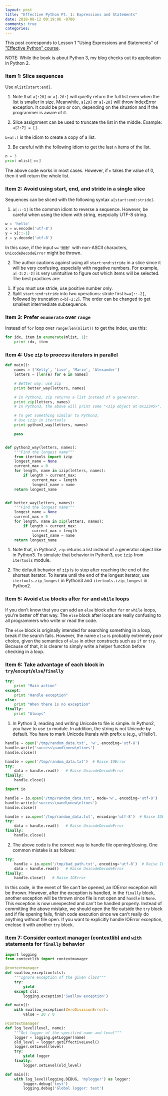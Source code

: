 ```yaml
---
layout: post
title: "Effective Python Pt. 1: Expressions and Statements"
date: 2018-08-12 00:19:06 -0700
comments: true
categories: 
---
```


This post corresponds to Lesson 1 "Using Expressions and Statements" of ["Effective Python" course](https://www.safaribooksonline.com/videos/effective-python/9780134175249).

NOTE: While the book is about Python 3, my blog checks out its application in Python 2. 

<!--more-->

### Item 1: Slice sequences

Use `mlist[start:end]`.

1) Note that `a[:20]` or `a[-20:]` will quietly return the full list even when the list is smaller in size.
Meanwhile, `a[20]` or `a[-20]` will throw IndexError exception.
It could be pro or con, depending on the situation and if the programmer is aware of it.

2) Slice assignment can be used to truncate the list in the middle. Example: `a[2:7] = []`.

`b=a[:]` is the idiom to create a copy of a list.

3) Be careful with the following idiom to get the last `n` items of the list.

``` python WRONG: For input n, return the last n items from list
n = 3
print mlist[-n:]
```

The above code works in most cases. However, if `n` takes the value of 0, then it will return the whole list.

### Item 2: Avoid using start, end, and stride in a single slice

Sequences can be sliced with the following syntax `a[start:end:stride]`.

1) `a[::-1]` is the common idiom to reverse a sequence. However, be careful when using the idiom with string, esepcially UTF-8 string.

``` python WRONG: Reverse UTF-8 string
w = 'hello'
x = w.encode('utf-8')
y = x[::-1]
z = y.decode('utf-8')
```

In this case, if the input `w='谢谢'` with non-ASCII characters, `UnicodeDecodeError` might be thrown.

2) The author cautions against using all `start:end:stride` in a slice since it will be very confusing, especially with negative numbers.
For example, `a[-2:2:-2]` is very unintuitive to figure out which items will be selected.
The best practices are:

1. If you must use stride, use positive number only.
1. Split `start:end:stride` into two operations: stride first `b=a[::-2]`, followed by truncation `c=b[-2:2]`. The order can be changed to get smallest intermediate subsequence.

### Item 3: Prefer `enumerate` over `range`

Instead of `for` loop over `range(len(mlist))` to get the index, use this:

```python enumerate example
for idx, item in enumerate(mlist, 1):
    print idx, item
```

### Item 4: Use `zip` to process iterators in parallel

``` python Example of zip
def main():
    names = ['Kelly', 'Lise', 'Marie', 'Alexander']
    letters = [len(e) for e in names]

    # Better way: use zip
    print better_way(letters, names)

    # In Python2, zip returns a list instead of a generator.
    print zip(letters, names)
    # In Python3, the above will print some "<zip object at 0x12345>".

    # To get something similar to Python3,
    # Use izip in itertools
    print python3_way(letters, names)

    pass


def python3_way(letters, names):
    """Find the longest name"""
    from itertools import izip
    longest_name = None
    current_max = 0
    for length, name in izip(letters, names):
        if length > current_max:
            current_max = length
            longest_name = name
    return longest_name


def better_way(letters, names):
    """Find the longest name"""
    longest_name = None
    current_max = 0
    for length, name in zip(letters, names):
        if length > current_max:
            current_max = length
            longest_name = name
    return longest_name
```

1) Note that, in Python2, `zip` returns a list instead of a generator object like in Python3.
To simulate that behavior in Python3, use `izip` from `itertools` module.

2) The default behavior of `zip` is to stop after reaching the end of the shortest iterator.
To iterate until the end of the longest iterator, use `itertools.zip_longest` in Python3 and `itertools.izip_longest` in Python2.

### Item 5: Avoid `else` blocks after `for` and `while` loops

If you don't know that you can add an `else` block after `for` or `while` loops, you're better off that way.
The `else` block after loops are really confusing to all programmers who write or read the code.

The `else` block is originally intended for searching something in a loop, break if the search fails.
However, the name `else` is probably extremely poor choice, given the semantics of `else` in other constructs such as `if` or `try`. 
Because of that, it is clearer to simply write a helper function before checking in a loop.

### Item 6: Take advantage of each block in `try`/`except`/`else`/`finally`

``` python Function of each block
try:
    print "Main action"
except:
    print "Handle exception"
else:
    print "When there is no exception"
finally:
    print "Always"
```

1) In Python 3, reading and writing Unicode to file is simple.
In Python2, you have to use `io` module.
In addition, the string is not Unicode by default. 
You have to mark Unicode literals with prefix u (e.g., u’Hello’).

``` python Unicode read/write in Python3
handle = open('/tmp/random_data.txt', 'w', encoding='utf-8')
handle.write('success\nand\nnew\nlines')
handle.close()

handle = open('/tmp/random_data.txt')  # Raise IOError
try:
    data = handle.read()   # Raise UnicodeDecodeError
finally:
    handle.close()
```

``` python Unicode read/write in Python2
import io

handle = io.open('/tmp/random_data.txt', mode='w', encoding='utf-8')
handle.write(u'success\nand\nnew\nlines')
handle.close()

handle = io.open('/tmp/random_data.txt', encoding='utf-8')  # Raise IOError
try:
    data = handle.read()   # Raise UnicodeDecodeError
finally:
    handle.close()
```

2) The above code is the correct way to handle file opening/closing.
One common mistake is as follows:

``` python WRONG: Common mistake in file handling
try:
    handle = io.open('/tmp/bad_path.txt', encoding='utf-8')  # Raise IOError
    data = handle.read()   # Raise UnicodeDecodeError
finally:
    handle.close()   # Raise IOError
```

In this code, in the event of file can't be opened, an IOError exception will be thrown. 
However, after the exception is handled, in the `finally` block, another exception will be thrown since file is not open and `handle` is `None`.
This exception is now unexpected and can't be handled properly.
Instead of committing the above mistake, we should open the file outside the `try` block and if file opening fails, finish code execution since we can't really do anything without file open.
If you want to explicitly handle IOError exception, enclose it with another `try` block.

### Item 7: Consider context manager (contextlib) and `with` statements for `finally` behavior

``` python Context manager example
import logging
from contextlib import contextmanager

@contextmanager
def swallow_exception(cls):
    """Ignore exception of the given class"""
    try:
        yield
    except cls:
        logging.exception('Swallow exception')

def main():
    with swallow_exception(ZeroDivisionError):
        value = 20 / 0
```

``` python Context manager example with handle return
@contextmanager
def log_level(level, name):
    """Get logger of the specified name and level"""
    logger = logging.getLogger(name)
    old_level = logger.getEffectiveLevel()
    logger.setLevel(level)
    try:
        yield logger
    finally:
        logger.setLevel(old_level)

def main():
    with log_level(logging.DEBUG, 'mylogger') as logger:
        logger.debug('test')
        logging.debug('Global logger: test')
```
